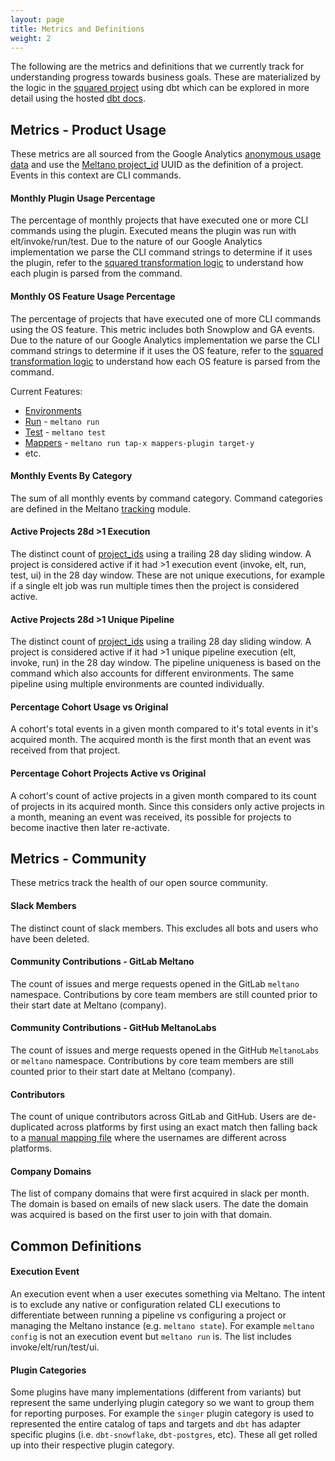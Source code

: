 ```yaml
---
layout: page
title: Metrics and Definitions
weight: 2
---
```


The following are the metrics and definitions that we currently track for understanding progress towards business goals.
These are materialized by the logic in the [squared project](https://github.com/meltano/squared/) using dbt which can be explored in more detail using the hosted [dbt docs](https://meltano.gitlab.io/squared/#!/overview).

## Metrics - Product Usage

These metrics are all sourced from the Google Analytics [anonymous usage data](https://docs.meltano.com/reference/settings#send_anonymous_usage_stats) and use the [Meltano project_id](https://docs.meltano.com/reference/settings#project_id) UUID as the definition of a project.
Events in this context are CLI commands.

#### Monthly Plugin Usage Percentage

The percentage of monthly projects that have executed one or more CLI commands using the plugin.
Executed means the plugin was run with elt/invoke/run/test.
Due to the nature of our Google Analytics implementation we parse the CLI command strings to determine if it uses the plugin, refer to the [squared transformation logic](https://github.com/meltano/squared/tree/main/data/transform/models/marts/telemetry/base/structured_parsing) to understand how each plugin is parsed from the command.

#### Monthly OS Feature Usage Percentage

The percentage of projects that have executed one of more CLI commands using the OS feature.
This metric includes both Snowplow and GA events.
Due to the nature of our Google Analytics implementation we parse the CLI command strings to determine if it uses the OS feature, refer to the [squared transformation logic](https://github.com/meltano/squared/tree/main/data/transform/models/marts/telemetry/base/structured_parsing) to understand how each OS feature is parsed from the command.

Current Features:

- [Environments](https://docs.meltano.com/reference/command-line-interface#environment)
- [Run](https://docs.meltano.com/reference/command-line-interface#run) - `meltano run`
- [Test](https://docs.meltano.com/reference/command-line-interface#test) - `meltano test`
- [Mappers](https://docs.meltano.com/concepts/plugins#mappers) - `meltano run tap-x mappers-plugin target-y`
- etc.

#### Monthly Events By Category

The sum of all monthly events by command category.
Command categories are defined in the Meltano [tracking](https://github.com/meltano/meltano/tree/main/src/meltano/core/tracking) module.

#### Active Projects 28d >1 Execution

The distinct count of [project_ids](https://docs.meltano.com/reference/settings#project_id) using a trailing 28 day sliding window.
A project is considered active if it had >1 execution event (invoke, elt, run, test, ui) in the 28 day window.
These are not unique executions, for example if a single elt job was run multiple times then the project is considered active.

#### Active Projects 28d >1 Unique Pipeline

The distinct count of [project_ids](https://docs.meltano.com/reference/settings#project_id) using a trailing 28 day sliding window.
A project is considered active if it had >1 unique pipeline execution (elt, invoke, run) in the 28 day window.
The pipeline uniqueness is based on the command which also accounts for different environments.
The same pipeline using multiple environments are counted individually.

#### Percentage Cohort Usage vs Original

A cohort's total events in a given month compared to it's total events in it's acquired month.
The acquired month is the first month that an event was received from that project.

#### Percentage Cohort Projects Active vs Original

A cohort's count of active projects in a given month compared to its count of projects in its acquired month.
Since this considers only active projects in a month, meaning an event was received, its possible for projects to become inactive then later re-activate.

## Metrics - Community

These metrics track the health of our open source community.

#### Slack Members

The distinct count of slack members.
This excludes all bots and users who have been deleted.

#### Community Contributions - GitLab Meltano

The count of issues and merge requests opened in the GitLab `meltano` namespace.
Contributions by core team members are still counted prior to their start date at Meltano (company).

#### Community Contributions - GitHub MeltanoLabs

The count of issues and merge requests opened in the GitHub `MeltanoLabs` or `meltano` namespace.
Contributions by core team members are still counted prior to their start date at Meltano (company).

#### Contributors

The count of unique contributors across GitLab and GitHub.
Users are de-duplicated across platforms by first using an exact match then falling back to a [manual mapping file](https://github.com/meltano/squared/blob/main/data/transform/data/contributor_id_mapping.csv) where the usernames are different across platforms.

#### Company Domains

The list of company domains that were first acquired in slack per month.
The domain is based on emails of new slack users.
The date the domain was acquired is based on the first user to join with that domain.


## Common Definitions

#### Execution Event

An execution event when a user executes something via Meltano.
The intent is to exclude any native or configuration related CLI executions to differentiate between running a pipeline vs configuring a project or managing the Meltano instance (e.g. `meltano state`).
For example `meltano config` is not an execution event but `meltano run` is.
The list includes invoke/elt/run/test/ui.

#### Plugin Categories

Some plugins have many implementations (different from variants) but represent the same underlying plugin category so we want to group them for reporting purposes.
For example the `singer` plugin category is used to represented the entire catalog of taps and targets and `dbt` has adapter specific plugins (i.e. `dbt-snowflake`, `dbt-postgres`, etc).
These all get rolled up into their respective plugin category.
